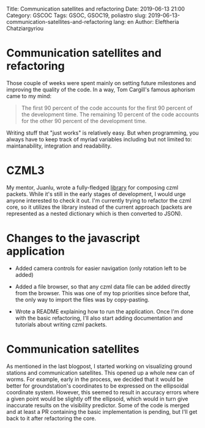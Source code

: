 Title: Communication satellites and refactoring 
Date: 2019-06-13 21:00
Category: GSCOC
Tags: GSOC, GSOC19, poliastro
slug: 2019-06-13-communication-satellites-and-refactoring
lang: en
Author: Eleftheria Chatziargyriou

Communication satellites and refactoring 
========================================

Those couple of weeks were spent mainly on setting future milestones
and improving the quality of the code. In a way, Tom Cargill's famous
aphorism came to my mind:

> The first 90 percent of the code accounts for the first 90 percent 
of the development time. The remaining 10 percent of the code accounts
for the other 90 percent of the development time.

Writing stuff that "just works" is relatively easy. But when programming,
you always have to keep track of myriad variables including but not limited
to: maintanability, integration and readability. 

CZML3
=====

My mentor, Juanlu, wrote a fully-fledged [library](https://github.com/poliastro/czml3)
for composing czml packets. While it's still in the early stages of development,
I  would urge anyone interested to check it out. I'm currently trying to refactor
the czml core, so it utilizes the library instead of the current approach (packets
are represented as a nested dictionary which is then converted to JSON).

Changes to the javascript application
=====================================

* Added camera controls for easier navigation (only rotation left to be added)

* Added a file browser, so that any czml data file can be added directly from the
browser. This was one of my top priorities since before that, the only way to import
the files was by copy-pasting.

* Wrote a README explaining how to run the application. Once I'm done with the basic 
refactoring, I'll also start adding documentation  and tutorials about writing czml 
packets.

Communication satellites
========================

As mentioned in the last blogpost, I started working on visualizing ground stations
and communication satellites. This opened up a whole new can of worms. For example,
early in the process, we decided that it would be better for groundstation's coordinates
to be expressed on the ellipsoidal coordinate system. However, this seemed to result in
accuracy errors where a given point would be slightly off the ellipsoid, which would in
turn give inaccurate results on the visibility predictor. Some of the code is merged and 
at least a PR containing the basic implementation is pending, but I'll get back to it
after refactoring the core.

